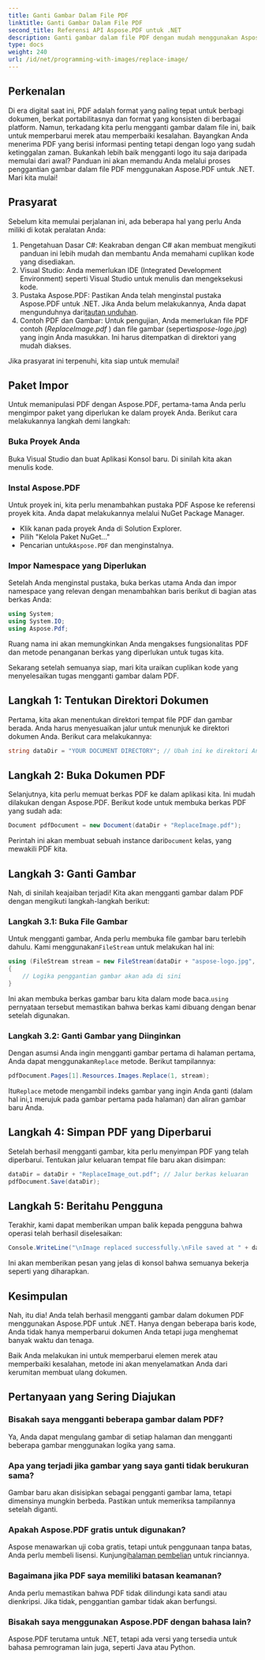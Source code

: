 ```yaml
---
title: Ganti Gambar Dalam File PDF
linktitle: Ganti Gambar Dalam File PDF
second_title: Referensi API Aspose.PDF untuk .NET
description: Ganti gambar dalam file PDF dengan mudah menggunakan Aspose.PDF untuk .NET. Ikuti panduan ini untuk petunjuk langkah demi langkah dan tingkatkan keterampilan pengelolaan PDF Anda.
type: docs
weight: 240
url: /id/net/programming-with-images/replace-image/
---
```

## Perkenalan

Di era digital saat ini, PDF adalah format yang paling tepat untuk berbagi dokumen, berkat portabilitasnya dan format yang konsisten di berbagai platform. Namun, terkadang kita perlu mengganti gambar dalam file ini, baik untuk memperbarui merek atau memperbaiki kesalahan. Bayangkan Anda menerima PDF yang berisi informasi penting tetapi dengan logo yang sudah ketinggalan zaman. Bukankah lebih baik mengganti logo itu saja daripada memulai dari awal? Panduan ini akan memandu Anda melalui proses penggantian gambar dalam file PDF menggunakan Aspose.PDF untuk .NET. Mari kita mulai!

## Prasyarat

Sebelum kita memulai perjalanan ini, ada beberapa hal yang perlu Anda miliki di kotak peralatan Anda:

1. Pengetahuan Dasar C#: Keakraban dengan C# akan membuat mengikuti panduan ini lebih mudah dan membantu Anda memahami cuplikan kode yang disediakan.
2. Visual Studio: Anda memerlukan IDE (Integrated Development Environment) seperti Visual Studio untuk menulis dan mengeksekusi kode.
3.  Pustaka Aspose.PDF: Pastikan Anda telah menginstal pustaka Aspose.PDF untuk .NET. Jika Anda belum melakukannya, Anda dapat mengunduhnya dari[tautan unduhan](https://releases.aspose.com/pdf/net/).
4. Contoh PDF dan Gambar: Untuk pengujian, Anda memerlukan file PDF contoh (*ReplaceImage.pdf* ) dan file gambar (seperti*aspose-logo.jpg*) yang ingin Anda masukkan. Ini harus ditempatkan di direktori yang mudah diakses.

Jika prasyarat ini terpenuhi, kita siap untuk memulai! 

## Paket Impor

Untuk memanipulasi PDF dengan Aspose.PDF, pertama-tama Anda perlu mengimpor paket yang diperlukan ke dalam proyek Anda. Berikut cara melakukannya langkah demi langkah:

### Buka Proyek Anda

Buka Visual Studio dan buat Aplikasi Konsol baru. Di sinilah kita akan menulis kode.

### Instal Aspose.PDF

Untuk proyek ini, kita perlu menambahkan pustaka PDF Aspose ke referensi proyek kita. Anda dapat melakukannya melalui NuGet Package Manager. 

- Klik kanan pada proyek Anda di Solution Explorer.
- Pilih "Kelola Paket NuGet..."
-  Pencarian untuk`Aspose.PDF` dan menginstalnya.

### Impor Namespace yang Diperlukan 

Setelah Anda menginstal pustaka, buka berkas utama Anda dan impor namespace yang relevan dengan menambahkan baris berikut di bagian atas berkas Anda:

```csharp
using System;
using System.IO;
using Aspose.Pdf;
```

Ruang nama ini akan memungkinkan Anda mengakses fungsionalitas PDF dan metode penanganan berkas yang diperlukan untuk tugas kita.

Sekarang setelah semuanya siap, mari kita uraikan cuplikan kode yang menyelesaikan tugas mengganti gambar dalam PDF. 

## Langkah 1: Tentukan Direktori Dokumen

Pertama, kita akan menentukan direktori tempat file PDF dan gambar berada. Anda harus menyesuaikan jalur untuk menunjuk ke direktori dokumen Anda. Berikut cara melakukannya:

```csharp
string dataDir = "YOUR DOCUMENT DIRECTORY"; // Ubah ini ke direktori Anda
```

## Langkah 2: Buka Dokumen PDF

Selanjutnya, kita perlu memuat berkas PDF ke dalam aplikasi kita. Ini mudah dilakukan dengan Aspose.PDF. Berikut kode untuk membuka berkas PDF yang sudah ada:

```csharp
Document pdfDocument = new Document(dataDir + "ReplaceImage.pdf");
```

 Perintah ini akan membuat sebuah instance dari`Document` kelas, yang mewakili PDF kita.

## Langkah 3: Ganti Gambar

Nah, di sinilah keajaiban terjadi! Kita akan mengganti gambar dalam PDF dengan mengikuti langkah-langkah berikut:

### Langkah 3.1: Buka File Gambar

 Untuk mengganti gambar, Anda perlu membuka file gambar baru terlebih dahulu. Kami menggunakan`FileStream` untuk melakukan hal ini:

```csharp
using (FileStream stream = new FileStream(dataDir + "aspose-logo.jpg", FileMode.Open))
{
    // Logika penggantian gambar akan ada di sini
}
```

 Ini akan membuka berkas gambar baru kita dalam mode baca.`using` pernyataan tersebut memastikan bahwa berkas kami dibuang dengan benar setelah digunakan.

### Langkah 3.2: Ganti Gambar yang Diinginkan

 Dengan asumsi Anda ingin mengganti gambar pertama di halaman pertama, Anda dapat menggunakan`Replace` metode. Berikut tampilannya:

```csharp
pdfDocument.Pages[1].Resources.Images.Replace(1, stream);
```

 Itu`Replace` metode mengambil indeks gambar yang ingin Anda ganti (dalam hal ini,`1` merujuk pada gambar pertama pada halaman) dan aliran gambar baru Anda.

## Langkah 4: Simpan PDF yang Diperbarui

Setelah berhasil mengganti gambar, kita perlu menyimpan PDF yang telah diperbarui. Tentukan jalur keluaran tempat file baru akan disimpan:

```csharp
dataDir = dataDir + "ReplaceImage_out.pdf"; // Jalur berkas keluaran
pdfDocument.Save(dataDir);
```

## Langkah 5: Beritahu Pengguna

Terakhir, kami dapat memberikan umpan balik kepada pengguna bahwa operasi telah berhasil diselesaikan:

```csharp
Console.WriteLine("\nImage replaced successfully.\nFile saved at " + dataDir);
```

Ini akan memberikan pesan yang jelas di konsol bahwa semuanya bekerja seperti yang diharapkan.

## Kesimpulan

Nah, itu dia! Anda telah berhasil mengganti gambar dalam dokumen PDF menggunakan Aspose.PDF untuk .NET. Hanya dengan beberapa baris kode, Anda tidak hanya memperbarui dokumen Anda tetapi juga menghemat banyak waktu dan tenaga. 

Baik Anda melakukan ini untuk memperbarui elemen merek atau memperbaiki kesalahan, metode ini akan menyelamatkan Anda dari kerumitan membuat ulang dokumen.

## Pertanyaan yang Sering Diajukan

### Bisakah saya mengganti beberapa gambar dalam PDF?
Ya, Anda dapat mengulang gambar di setiap halaman dan mengganti beberapa gambar menggunakan logika yang sama.

### Apa yang terjadi jika gambar yang saya ganti tidak berukuran sama?
Gambar baru akan disisipkan sebagai pengganti gambar lama, tetapi dimensinya mungkin berbeda. Pastikan untuk memeriksa tampilannya setelah diganti.

### Apakah Aspose.PDF gratis untuk digunakan?
 Aspose menawarkan uji coba gratis, tetapi untuk penggunaan tanpa batas, Anda perlu membeli lisensi. Kunjungi[halaman pembelian](https://purchase.aspose.com/buy) untuk rinciannya.

### Bagaimana jika PDF saya memiliki batasan keamanan?
Anda perlu memastikan bahwa PDF tidak dilindungi kata sandi atau dienkripsi. Jika tidak, penggantian gambar tidak akan berfungsi.

### Bisakah saya menggunakan Aspose.PDF dengan bahasa lain?
Aspose.PDF terutama untuk .NET, tetapi ada versi yang tersedia untuk bahasa pemrograman lain juga, seperti Java atau Python.